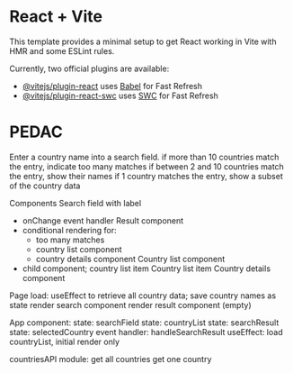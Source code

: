 # React + Vite

This template provides a minimal setup to get React working in Vite with HMR and some ESLint rules.

Currently, two official plugins are available:

- [@vitejs/plugin-react](https://github.com/vitejs/vite-plugin-react/blob/main/packages/plugin-react/README.md) uses [Babel](https://babeljs.io/) for Fast Refresh
- [@vitejs/plugin-react-swc](https://github.com/vitejs/vite-plugin-react-swc) uses [SWC](https://swc.rs/) for Fast Refresh


# PEDAC
Enter a country name into a search field.
if more than 10 countries match the entry, indicate too many matches
if between 2 and 10 countries match the entry, show their names
if 1 country matches the entry, show a subset of the country data

Components
Search field with label
  - onChange event handler
Result component
  - conditional rendering for:
    - too many matches
    - country list component
    - country details component
Country list component
  - child component; country list item
Country list item
Country details component

Page load:
useEffect to retrieve all country data; save country names as state
render search component
render result component (empty)

App component:
state: searchField
state: countryList
state: searchResult
state: selectedCountry
event handler: handleSearchResult
useEffect: load countryList, initial render only

countriesAPI module:
get all countries
get one country
